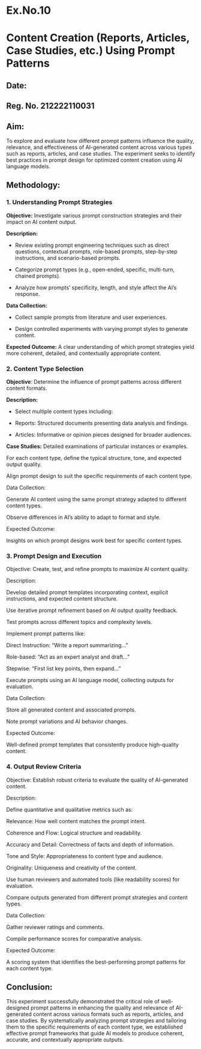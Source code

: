 # Ex.No.10
# Content Creation (Reports, Articles, Case Studies, etc.) Using Prompt Patterns

## Date:
## Reg. No. 212222110031

## Aim:
To explore and evaluate how different prompt patterns influence the quality, relevance, and effectiveness of AI-generated content across various types such as reports, articles, and case studies. The experiment seeks to identify best practices in prompt design for optimized content creation using AI language models.

## Methodology:
### 1. Understanding Prompt Strategies
**Objective:** Investigate various prompt construction strategies and their impact on AI content output.

**Description:**

- Review existing prompt engineering techniques such as direct questions, contextual prompts, role-based prompts, step-by-step instructions, and scenario-based prompts.

- Categorize prompt types (e.g., open-ended, specific, multi-turn, chained prompts).

- Analyze how prompts’ specificity, length, and style affect the AI’s response.

**Data Collection:**

- Collect sample prompts from literature and user experiences.

- Design controlled experiments with varying prompt styles to generate content.

**Expected Outcome:** A clear understanding of which prompt strategies yield more coherent, detailed, and contextually appropriate content.

### 2. Content Type Selection
**Objective**: Determine the influence of prompt patterns across different content formats.

**Description:**

- Select multiple content types including:

- Reports: Structured documents presenting data analysis and findings.

- Articles: Informative or opinion pieces designed for broader audiences.

**Case Studies:** Detailed examinations of particular instances or examples.

For each content type, define the typical structure, tone, and expected output quality.

Align prompt design to suit the specific requirements of each content type.

Data Collection:

Generate AI content using the same prompt strategy adapted to different content types.

Observe differences in AI’s ability to adapt to format and style.

Expected Outcome:

Insights on which prompt designs work best for specific content types.

### 3. Prompt Design and Execution
Objective: Create, test, and refine prompts to maximize AI content quality.

Description:

Develop detailed prompt templates incorporating context, explicit instructions, and expected content structure.

Use iterative prompt refinement based on AI output quality feedback.

Test prompts across different topics and complexity levels.

Implement prompt patterns like:

Direct Instruction: “Write a report summarizing…”

Role-based: “Act as an expert analyst and draft…”

Stepwise: “First list key points, then expand…”

Execute prompts using an AI language model, collecting outputs for evaluation.

Data Collection:

Store all generated content and associated prompts.

Note prompt variations and AI behavior changes.

Expected Outcome:

Well-defined prompt templates that consistently produce high-quality content.

### 4. Output Review Criteria
Objective: Establish robust criteria to evaluate the quality of AI-generated content.

Description:

Define quantitative and qualitative metrics such as:

Relevance: How well content matches the prompt intent.

Coherence and Flow: Logical structure and readability.

Accuracy and Detail: Correctness of facts and depth of information.

Tone and Style: Appropriateness to content type and audience.

Originality: Uniqueness and creativity of the content.

Use human reviewers and automated tools (like readability scores) for evaluation.

Compare outputs generated from different prompt strategies and content types.

Data Collection:

Gather reviewer ratings and comments.

Compile performance scores for comparative analysis.

Expected Outcome:

A scoring system that identifies the best-performing prompt patterns for each content type.


## Conclusion:
This experiment successfully demonstrated the critical role of well-designed prompt patterns in enhancing the quality and relevance of AI-generated content across various formats such as reports, articles, and case studies. By systematically analyzing prompt strategies and tailoring them to the specific requirements of each content type, we established effective prompt frameworks that guide AI models to produce coherent, accurate, and contextually appropriate outputs.
